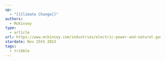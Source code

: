 ```yaml
---
up:
  - "[[Climate Change]]"
authors:
  - McKinsey
type:
  - article
url: https://www.mckinsey.com/industries/electric-power-and-natural-gas/our-insights/the-energy-transition-a-region-by-region-agenda-for-near-term-action
stardate: Nov 25th 2023
tags:
  - tribble
---
```


